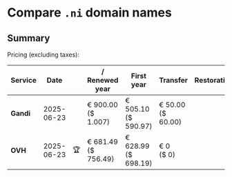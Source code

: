 # Compare `.ni` domain names

## Summary

Pricing (excluding taxes):

| Service | Date |  | / Renewed year | First year | Transfer | Restoration |
|--|--|--|--|--|--|--|
| **Gandi** | 2025-06-23 |  | € 900.00<br>($ 1.007) | € 505.10<br>($ 590.97) | € 50.00<br>($ 60.00) |  |
| **OVH** | 2025-06-23 | 🏆 | € 681.49<br>($ 756.49) | € 628.99<br>($ 698.19) | € 0<br>($ 0) |  |
